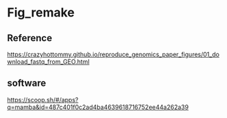 # Fig_remake

## Reference

https://crazyhottommy.github.io/reproduce_genomics_paper_figures/01_download_fastq_from_GEO.html

## software

https://scoop.sh/#/apps?q=mamba&id=487c401f0c2ad4ba4639618716752ee44a262a39
